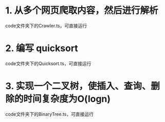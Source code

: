 

# 1. 从多个网页爬取内容，然后进行解析

code文件夹下的Crawler.ts，可直接运行

# 2. 编写 quicksort

code文件夹下的Quicksort.ts，可直接运行

# 3. 实现一个二叉树，使插入、查询、删除的时间复杂度为O(logn)

code文件夹下的BinaryTree.ts，可直接运行

